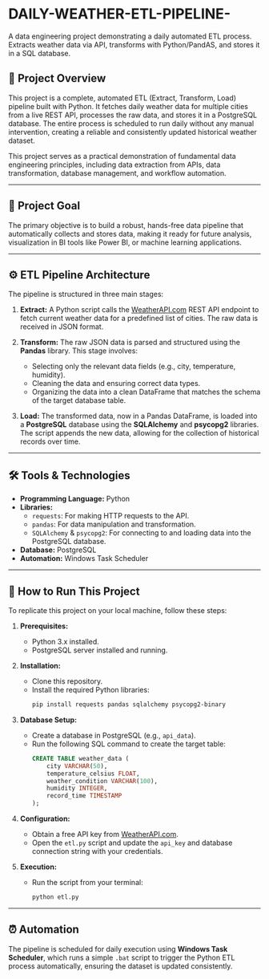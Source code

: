 # DAILY-WEATHER-ETL-PIPELINE-
A data engineering project demonstrating a daily automated ETL process. Extracts weather data via API, transforms with Python/PandAS, and stores it in a SQL database.

## 📜 Project Overview
This project is a complete, automated ETL (Extract, Transform, Load) pipeline built with Python. It fetches daily weather data for multiple cities from a live REST API, processes the raw data, and stores it in a PostgreSQL database. The entire process is scheduled to run daily without any manual intervention, creating a reliable and consistently updated historical weather dataset.

This project serves as a practical demonstration of fundamental data engineering principles, including data extraction from APIs, data transformation, database management, and workflow automation.

---

## 🎯 Project Goal
The primary objective is to build a robust, hands-free data pipeline that automatically collects and stores data, making it ready for future analysis, visualization in BI tools like Power BI, or machine learning applications.

---

## ⚙️ ETL Pipeline Architecture
The pipeline is structured in three main stages:

1.  **Extract:** A Python script calls the [WeatherAPI.com](http://WeatherAPI.com) REST API endpoint to fetch current weather data for a predefined list of cities. The raw data is received in JSON format.

2.  **Transform:** The raw JSON data is parsed and structured using the **Pandas** library. This stage involves:
    - Selecting only the relevant data fields (e.g., city, temperature, humidity).
    - Cleaning the data and ensuring correct data types.
    - Organizing the data into a clean DataFrame that matches the schema of the target database table.

3.  **Load:** The transformed data, now in a Pandas DataFrame, is loaded into a **PostgreSQL** database using the **SQLAlchemy** and **psycopg2** libraries. The script appends the new data, allowing for the collection of historical records over time.

---

## 🛠️ Tools & Technologies
- **Programming Language:** Python
- **Libraries:**
    - `requests`: For making HTTP requests to the API.
    - `pandas`: For data manipulation and transformation.
    - `SQLAlchemy` & `psycopg2`: For connecting to and loading data into the PostgreSQL database.
- **Database:** PostgreSQL
- **Automation:** Windows Task Scheduler

---

## 🚀 How to Run This Project
To replicate this project on your local machine, follow these steps:

1.  **Prerequisites:**
    - Python 3.x installed.
    - PostgreSQL server installed and running.

2.  **Installation:**
    - Clone this repository.
    - Install the required Python libraries:
      ```bash
      pip install requests pandas sqlalchemy psycopg2-binary
      ```

3.  **Database Setup:**
    - Create a database in PostgreSQL (e.g., `api_data`).
    - Run the following SQL command to create the target table:
      ```sql
      CREATE TABLE weather_data (
          city VARCHAR(50),
          temperature_celsius FLOAT,
          weather_condition VARCHAR(100),
          humidity INTEGER,
          record_time TIMESTAMP
      );
      ```

4.  **Configuration:**
    - Obtain a free API key from [WeatherAPI.com](https://www.weatherapi.com/).
    - Open the `etl.py` script and update the `api_key` and database connection string with your credentials.

5.  **Execution:**
    - Run the script from your terminal:
      ```bash
      python etl.py
      ```

---

## ⏰ Automation
The pipeline is scheduled for daily execution using **Windows Task Scheduler**, which runs a simple `.bat` script to trigger the Python ETL process automatically, ensuring the dataset is updated consistently.
